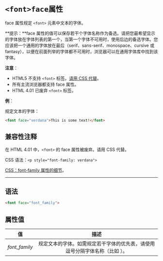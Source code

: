 # `<font>face属性`

face 属性规定 `<font>` 元素中文本的字体。

**提示：**face 属性的值可以保存若干个字体名称作为备选。请把您最希望显示的字体放在字体列表的第一个，当第一个字体不可用时，使用后边的备选字体。您应该把一个通用的字体放在最后（serif、sans-serif、monospace、cursive 或 fantasy），以便在前面列举的字体都不可用时，浏览器可以在通用字体库中找到该字体。

**注意**：

- HTML5 不支持 `<font>` 标签。[请用 CSS 代替](../../../CSS)。
- 所有主流浏览器都支持 face 属性。
- HTML 4.01 已废弃 `<font>` 标签。

**例**：

规定文本的字体：

```html
<font face="verdana">This is some text!</font>
```

## 兼容性注释

在 HTML 4.01 中，`<font>` 的 face 属性被废弃。请用 CSS 代替。

CSS 语法：`<p style="font-family: verdana">`

[CSS：font-family 属性的细节](../../../CSS/Property/Font/font-family.md)。

------

## 语法

```html
<font face="font_family">
```

## 属性值

|      值       |                             描述                             |
| :-----------: | :----------------------------------------------------------: |
| *font_family* | 规定文本的字体。如需规定若干字体的优先表，请使用逗号分隔字体名称（比如 <font face="verdana,arial,sans-serif">）。 |
